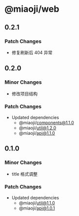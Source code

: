 # @miaoji/web

## 0.2.1

### Patch Changes

- 修复刷新后 404 异常

## 0.2.0

### Minor Changes

- 修改项目结构

### Patch Changes

- Updated dependencies
  - @miaoji/components@1.1.0
  - @miaoji/util@1.2.0
  - @miaoji/api@1.1.0

## 0.1.0

### Minor Changes

- title 格式调整

### Patch Changes

- Updated dependencies
  - @miaoji/util@1.1.0
  - @miaoji/api@1.0.1
